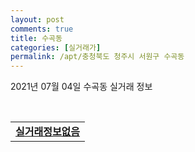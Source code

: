 ```yaml
---
layout: post
comments: true
title: 수곡동
categories: [실거래가]
permalink: /apt/충청북도 청주시 서원구 수곡동
---
```


2021년 07월 04일 수곡동 실거래 정보

<script type="text/javascript">
  google.charts.load('current', {'packages':['corechart']});
  google.charts.setOnLoadCallback(drawChart);

  function drawChart() {
    var data = google.visualization.arrayToDataTable([['거래일', '매매', '전월세', '전매'], ['20-07', 30, 14, 4], ['20-08', 28, 10, 7], ['20-09', 34, 9, 4], ['20-10', 31, 10, 21], ['20-11', 68, 11, 26], ['20-12', 60, 12, 10], ['21-01', 39, 20, 12], ['21-02', 60, 19, 12], ['21-03', 62, 27, 10], ['21-04', 68, 26, 20], ['21-05', 83, 46, 14], ['21-06', 64, 38, 1]]);

    var options = {
      title: '최근 유형별 거래량 추이',
      legend: { position: 'bottom' }
    };

    var chart = new google.visualization.LineChart(document.getElementById('columnchart_material'));
    chart.draw(data, (options));
  }
</script>

<div id="columnchart_material" style="width: 95%; margin-left: -35px; display: block"></div>
<br>
<table>
  <tr>
    <td colspan="4" style="font-weight: bold;"><a href="https://search.naver.com/search.naver?query=수곡동 실거래정보없음">실거래정보없음</a></td>
  </tr>
    
</table>
    